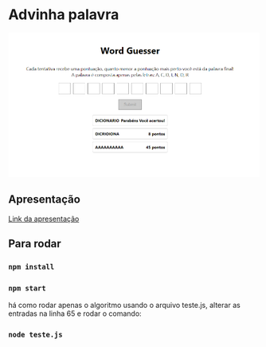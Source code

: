 # Advinha palavra

![imagem do jogo](./public/previa.png)

## Apresentação
[Link da apresentação](https://www.youtube.com/watch?v=GcqZGe3XChE)

## Para rodar

### `npm install`

### `npm start`

há como rodar apenas o algoritmo usando o arquivo teste.js, alterar as entradas na linha 65 e rodar o comando:

### `node teste.js`
